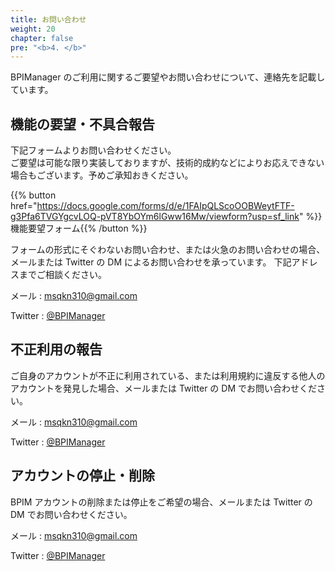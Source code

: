 ```yaml
---
title: お問い合わせ
weight: 20
chapter: false
pre: "<b>4. </b>"
---
```


BPIManager のご利用に関するご要望やお問い合わせについて、連絡先を記載しています。

## 機能の要望・不具合報告

下記フォームよりお問い合わせください。  
ご要望は可能な限り実装しておりますが、技術的成約などによりお応えできない場合もございます。予めご承知おきください。

{{% button href="https://docs.google.com/forms/d/e/1FAIpQLScoOOBWeytFTF-g3Pfa6TVGYgcvLOQ-pVT8YbOYm6lGww16Mw/viewform?usp=sf_link" %}}機能要望フォーム{{% /button %}}



フォームの形式にそぐわないお問い合わせ、または火急のお問い合わせの場合、メールまたは Twitter の DM によるお問い合わせを承っています。
下記アドレスまでご相談ください。

メール : msqkn310@gmail.com

Twitter : [@BPIManager](https://twitter.com/BPIManager)

## 不正利用の報告

ご自身のアカウントが不正に利用されている、または利用規約に違反する他人のアカウントを発見した場合、メールまたは Twitter の DM でお問い合わせください。

メール : msqkn310@gmail.com

Twitter : [@BPIManager](https://twitter.com/BPIManager)

## アカウントの停止・削除

BPIM アカウントの削除または停止をご希望の場合、メールまたは Twitter の DM でお問い合わせください。

メール : msqkn310@gmail.com

Twitter : [@BPIManager](https://twitter.com/BPIManager)

